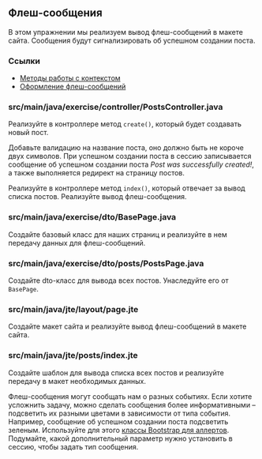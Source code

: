 ## Флеш-сообщения

В этом упражнении мы реализуем вывод флеш-сообщений в макете сайта. Сообщения будут сигнализировать об успешном создании поста.

### Ссылки

* [Методы работы с контекстом](https://javalin.io/documentation#context)
* [Оформление флеш-сообщений](https://getbootstrap.com/docs/4.0/components/alerts/)

### src/main/java/exercise/controller/PostsController.java

Реализуйте в контроллере метод `create()`, который будет создавать новый пост.

Добавьте валидацию на название поста, оно должно быть не короче двух символов. 
При успешном создании поста в сессию записывается сообщение об успешном создании поста *Post was successfully created!*, 
а также выполняется редирект на страницу постов.

Реализуйте в контроллере метод `index()`, который отвечает за вывод списка постов. Реализуйте вывод флеш-сообщения.

### src/main/java/exercise/dto/BasePage.java

Создайте базовый класс для наших страниц и реализуйте в нем передачу данных для флеш-сообщений.

### src/main/java/exercise/dto/posts/PostsPage.java

Создайте dto-класс для вывода всех постов. Унаследуйте его от `BasePage`.

### src/main/java/jte/layout/page.jte

Создайте макет сайта и реализуйте вывод флеш-сообщений в макете сайта.

### src/main/java/jte/posts/index.jte

Создайте шаблон для вывода списка всех постов и реализуйте передачу в макет необходимых данных.

Флеш-сообщения могут сообщать нам о разных событиях. Если хотите усложнить задачу, можно сделать сообщения более информативными – 
подсветить их разными цветами в зависимости от типа события. Например, сообщение об успешном создании поста подсветить зеленым. 
Используйте для этого [классы Bootstrap для аллертов](https://getbootstrap.com/docs/5.0/components/alerts/). Подумайте, какой дополнительный параметр нужно установить в сессию, 
чтобы задать тип сообщения.
